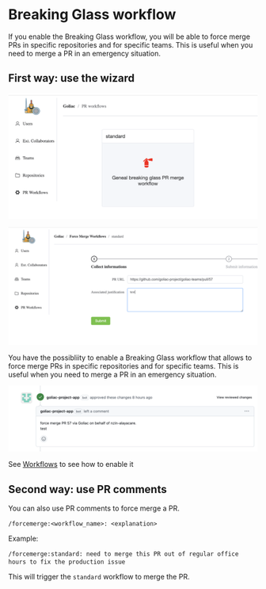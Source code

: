 # Breaking Glass workflow

If you enable the Breaking Glass workflow, you will be able to force merge PRs in specific repositories and for specific teams. This is useful when you need to merge a PR in an emergency situation.

## First way: use the wizard

![PR breaking glass - wizard](images/breakingglass.png)

![PR breaking glass - wizard 2](images/forcemerge_workflow.png)

You have the possibliity to enable a Breaking Glass workflow that allows to force merge PRs in specific repositories and for specific teams. This is useful when you need to merge a PR in an emergency situation.

![PR breaking glass - merged](images/forcemerge_pr_merged.png)


See [Workflows](resource_workflow) to see how to enable it

## Second way: use PR comments

You can also use PR comments to force merge a PR.

```
/forcemerge:<workflow_name>: <explanation>
```

Example:

```
/forcemerge:standard: need to merge this PR out of regular office hours to fix the production issue
```

This will trigger the `standard` workflow to merge the PR.

